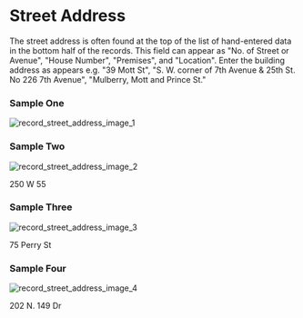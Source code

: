 # Street Address
<p>The street address is often found at the top of the list of hand-entered data in the bottom half of the records. This field can appear as "No. of Street or Avenue", "House Number", "Premises", and "Location". Enter the building address as appears e.g. "39 Mott St", "S. W. corner of 7th Avenue & 25th St. No 226 7th Avenue", "Mulberry, Mott and Prince St."</p>
<div id="accordion-help-modal">
  <h3>Sample One</h3>
  <div class="modal-field-guide" >
    <img src="/images/m_address_1.png" alt="record_street_address_image_1">
  </div>
  <div>
  <p></p>
  </div>
  <h3>Sample Two</h3>
  <div class="modal-field-guide" >
    <img src="/images/m_address_2.png" alt="record_street_address_image_2">
  </div>
  <div>
  <p>250 W 55</p>
  </div>
  <h3>Sample Three</h3>
  <div class="modal-field-guide" >
    <img src="/images/m_address_3.png" alt="record_street_address_image_3">
  </div>
  <div>
  <p>75 Perry St</p>
  </div>
  <h3>Sample Four</h3>
  <div class="modal-field-guide" >
    <img src="/images/m_address_3.png" alt="record_street_address_image_4">
  </div>
  <div>
  <p>202 N. 149 Dr</p>
  </div>
</div>

